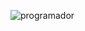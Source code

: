![programador](https://github.com/rogeritael/rogeritael/assets/84825954/6a49fa2d-139d-4e84-9912-6817759e025d)
